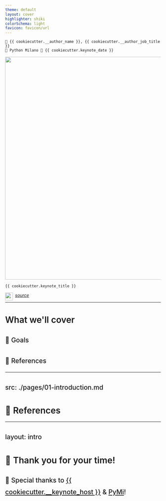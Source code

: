 ```yaml
---
theme: default
layout: cover
highlighter: shiki
colorSchema: light
favicon: favicon/url
---
```


<style>
h1 {
  font-weight: 600 !important;
}

h2 {
  font-weight: 450 !important;
  line-height: 1.8 !important;
}

blockquote {
  font-size: 20 !important;
}
</style>

<div class="absolute top-10">

    👤 {{ cookiecutter.__author_name }}, {{ cookiecutter.__author_job_title }}
    🐍 Python Milano 📆 {{ cookiecutter.keynote_date }}
</div>


<div class="absolute bottom-20">

  <img src="/path/to/image" width="720">
  <br>
    
    {{ cookiecutter.keynote_title }}
</div>

<div class="absolute bottom-5">

<a href="github.com/baggiponte/{{ cookiecutter.keynote_shortname }}">

<img height="25" width="25" align="left" style="margin-right:0.5em" src="https://cdn.simpleicons.org/github"> <u><i>source</i></u>

</a>

</div>

---

# What we'll cover

<v-clicks>

## 🎯 Goals

## 🔖 References

</v-clicks>


---
src: ./pages/01-introduction.md
---

# 🔖 References


---
layout: intro
---

# 🙏 Thank you for your time!
## 🎉 Special thanks to [{{ cookiecutter.__keynote_host }}]() & [PyMi](http://milano.python.it/)!
